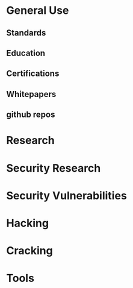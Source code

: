 

# General Use

## Standards


## Education

## Certifications




## Whitepapers


## github repos

##




# Research





# Security Research





# Security Vulnerabilities







# Hacking





# Cracking



# Tools
